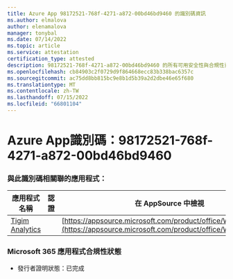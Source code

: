 ```yaml
---
title: Azure App 98172521-768f-4271-a872-00bd46bd9460 的識別碼資訊
ms.author: elmalova
author: elenamalova
manager: tonybal
ms.date: 07/14/2022
ms.topic: article
ms.service: attestation
certification_type: attested
description: 98172521-768f-4271-a872-00bd46bd9460 的所有可用安全性與合規性資訊。
ms.openlocfilehash: cb84903c2f0729d9f864668ecc83b338bac6357c
ms.sourcegitcommit: ac75dd8bb815bc9e8b1d5b39a2d2dbe46e65f680
ms.translationtype: MT
ms.contentlocale: zh-TW
ms.lasthandoff: 07/15/2022
ms.locfileid: "66801104"
---
```

# <a name="azure-app-id-98172521-768f-4271-a872-00bd46bd9460"></a>Azure App識別碼：98172521-768f-4271-a872-00bd46bd9460


### <a name="apps-associated-with-this-id"></a>與此識別碼相關聯的應用程式：
| **應用程式名稱** | **認證** | **在 AppSource 中檢視** |
|--------------|---------------|-----------------------|
| [Tigim Analytics](../forward/WA200004242.md) |  | [https://appsource.microsoft.com/product/office/WA200004242](https://appsource.microsoft.com/product/office/WA200004242) |

### <a name="microsoft-365-app-compliance-status"></a>Microsoft 365 應用程式合規性狀態
- 發行者證明狀態：已完成
